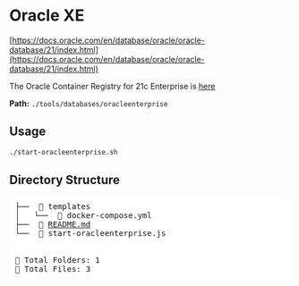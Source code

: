 # Oracle XE

[https://docs.oracle.com/en/database/oracle/oracle-database/21/index.html](https://docs.oracle.com/en/database/oracle/oracle-database/21/index.html)

The Oracle Container Registry for 21c Enterprise is [here](https://container-registry.oracle.com/ords/f?p=113:4:102964340042759:::::)

**Path:** `./tools/databases/oracleenterprise`

## Usage

```bash
./start-oracleenterprise.sh
```


## Directory Structure
<pre style="background-color: white; padding: 10px;">
├──  📂 templates
│   └──  📄 docker-compose.yml
├──  📄 <a href="README.md">README.md</a>
└──  📄 start-oracleenterprise.js


📂 Total Folders: 1
📄 Total Files: 3
</pre>
